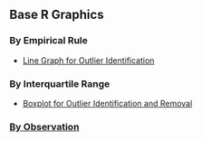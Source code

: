 ## Base R Graphics
### By Empirical Rule
- [Line Graph for Outlier Identification]([SC]-Descriptive-Analytics/[SC]-Data-Visualisation/[M]-(Outlier)-Line-Graph.md)
### By Interquartile Range
- [Boxplot for Outlier Identification and Removal]([SC]-Descriptive-Analytics/[SC]-Data-Visualisation/[M]-Boxplot.md)
### [By Observation]([SC]-Descriptive-Analytics/[SC]-Descriptive-Statistical-Measures/[M]-Outlier-Removal-by-Observation.md)

